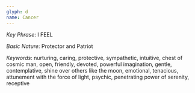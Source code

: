 ```yaml
---
glyph: d
name: Cancer
---
```


_Key Phrase_: I FEEL

_Basic Nature_: Protector and Patriot

_Keywords_: nurturing, caring, protective, sympathetic, intuitive, chest of cosmic man, open, 
friendly, devoted, powerful imagination, gentle, contemplative, shine over others like the 
moon, emotional, tenacious, attunement with the force of light, psychic, penetrating power 
of serenity, receptive